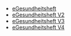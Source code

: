 - [eGesundheitsheft](https://lhncbc.github.io/questionnaire-viewer/?q=https://stefanieneuenschwander.github.io/eGesundheitsheft/eGesundheitsheft-für-Kinder.R4.json)
- [eGesundheitsheft V2](https://lhncbc.github.io/questionnaire-viewer/?q=https://stefanieneuenschwander.github.io/eGesundheitsheft/eGesundheitsheft-für-Kinder.R4_V2.json)
- [eGesundheitsheft V3](https://lhncbc.github.io/questionnaire-viewer/?q=https://stefanieneuenschwander.github.io/eGesundheitsheft/eGesundheitsheft-für-Kinder.R4_V3.json)
- [eGesundheitsheft V4](https://lhncbc.github.io/questionnaire-viewer/?q=https://stefanieneuenschwander.github.io/eGesundheitsheft/eGesundheitsheft-für-Kinder.R4_V4.json)

